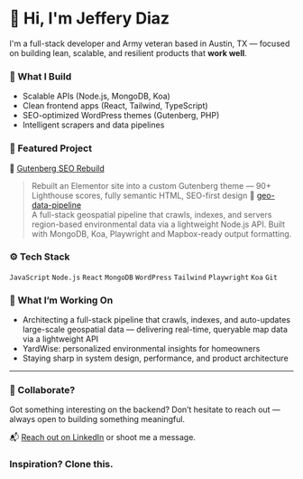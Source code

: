# 👋 Hi, I'm Jeffery Diaz

I'm a full-stack developer and Army veteran based in Austin, TX — focused on building lean, scalable, and resilient products that **work well**.

### 🔧 What I Build
- Scalable APIs (Node.js, MongoDB, Koa)
- Clean frontend apps (React, Tailwind, TypeScript)
- SEO-optimized WordPress themes (Gutenberg, PHP)
- Intelligent scrapers and data pipelines

### 📌 Featured Project
🚀 [Gutenberg SEO Rebuild](https://github.com/Jeffthedevv/gutenberg-seo-rebuild)  
> Rebuilt an Elementor site into a custom Gutenberg theme — 90+ Lighthouse scores, fully semantic HTML, SEO-first design
🚀 [geo-data-pipeline](https://github.com/Jeffthedevv/geo-data-pipeline)  
> A full-stack geospatial pipeline that crawls, indexes, and servers region-based environmental data via a lightweight Node.js API. Built with MongoDB, Koa, Playwright and Mapbox-ready output formatting.
### ⚙️ Tech Stack
`JavaScript` `Node.js` `React` `MongoDB` `WordPress` `Tailwind` `Playwright` `Koa` `Git`

### 🧠 What I’m Working On
- Architecting a full-stack pipeline that crawls, indexes, and auto-updates large-scale geospatial data — delivering real-time, queryable map data via a lightweight API
- YardWise: personalized environmental insights for homeowners
- Staying sharp in system design, performance, and product architecture
---

### 🤝 Collaborate?
Got something interesting on the backend?
Don’t hesitate to reach out — always open to building something meaningful.

📬 [Reach out on LinkedIn](https://www.linkedin.com/in/jefferydiaz-webdeveloper/) or shoot me a message.

### Inspiration? Clone this.

